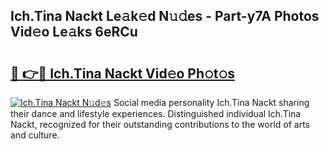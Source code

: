 ## Ich.Tina Nackt Le𝚊k𝚎d N𝚞𝚍es - Part-y7A Photos Vid𝚎o Le𝚊ks 6eRCu

# <h2><a href="http://fb6p4c.evod.top/?m=Ich.Tina+Nackt">🔗 👉🔴 Ich.Tina Nackt Vid𝚎o Ph𝚘t𝚘s</a></h2>

[![Ich.Tina Nackt N𝚞d𝚎s](https://i.imgur.com/8V9OHl7.gif)](http://fb6p4c.evod.top/?m=Ich.Tina+Nackt)
Social media personality Ich.Tina Nackt sharing their dance and lifestyle experiences. Distinguished individual Ich.Tina Nackt, recognized for their outstanding contributions to the world of arts and culture. 
